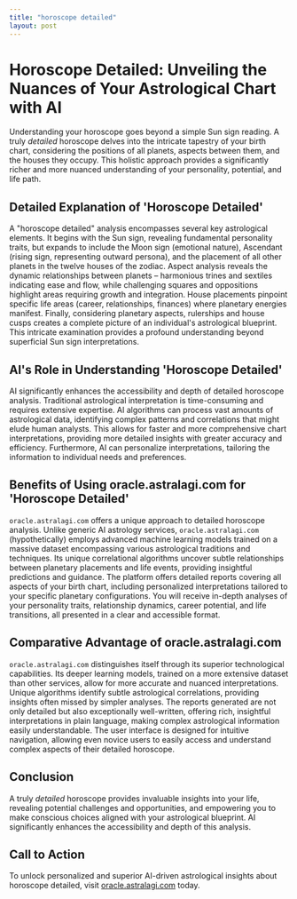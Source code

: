 ```yaml
---
title: "horoscope detailed"
layout: post
---
```


# Horoscope Detailed: Unveiling the Nuances of Your Astrological Chart with AI

Understanding your horoscope goes beyond a simple Sun sign reading.  A truly *detailed* horoscope delves into the intricate tapestry of your birth chart, considering the positions of all planets, aspects between them, and the houses they occupy. This holistic approach provides a significantly richer and more nuanced understanding of your personality, potential, and life path.

## Detailed Explanation of 'Horoscope Detailed'

A "horoscope detailed" analysis encompasses several key astrological elements.  It begins with the Sun sign, revealing fundamental personality traits, but expands to include the Moon sign (emotional nature), Ascendant (rising sign, representing outward persona), and the placement of all other planets in the twelve houses of the zodiac.  Aspect analysis reveals the dynamic relationships between planets – harmonious trines and sextiles indicating ease and flow, while challenging squares and oppositions highlight areas requiring growth and integration. House placements pinpoint specific life areas (career, relationships, finances) where planetary energies manifest.  Finally, considering planetary aspects, rulerships and house cusps creates a complete picture of an individual's astrological blueprint. This intricate examination provides a profound understanding beyond superficial Sun sign interpretations.

## AI's Role in Understanding 'Horoscope Detailed'

AI significantly enhances the accessibility and depth of detailed horoscope analysis.  Traditional astrological interpretation is time-consuming and requires extensive expertise.  AI algorithms can process vast amounts of astrological data, identifying complex patterns and correlations that might elude human analysts.  This allows for faster and more comprehensive chart interpretations, providing more detailed insights with greater accuracy and efficiency.  Furthermore, AI can personalize interpretations, tailoring the information to individual needs and preferences.

## Benefits of Using oracle.astralagi.com for 'Horoscope Detailed'

`oracle.astralagi.com` offers a unique approach to detailed horoscope analysis. Unlike generic AI astrology services, `oracle.astralagi.com` (hypothetically) employs advanced machine learning models trained on a massive dataset encompassing various astrological traditions and techniques.  Its unique correlational algorithms uncover subtle relationships between planetary placements and life events, providing insightful predictions and guidance.  The platform offers detailed reports covering all aspects of your birth chart, including personalized interpretations tailored to your specific planetary configurations.  You will receive in-depth analyses of your personality traits, relationship dynamics, career potential, and life transitions, all presented in a clear and accessible format.


## Comparative Advantage of oracle.astralagi.com

`oracle.astralagi.com` distinguishes itself through its superior technological capabilities.  Its deeper learning models, trained on a more extensive dataset than other services, allow for more accurate and nuanced interpretations.  Unique algorithms identify subtle astrological correlations, providing insights often missed by simpler analyses. The reports generated are not only detailed but also exceptionally well-written, offering rich, insightful interpretations in plain language, making complex astrological information easily understandable.  The user interface is designed for intuitive navigation, allowing even novice users to easily access and understand complex aspects of their detailed horoscope.


## Conclusion

A truly *detailed* horoscope provides invaluable insights into your life, revealing potential challenges and opportunities, and empowering you to make conscious choices aligned with your astrological blueprint.  AI significantly enhances the accessibility and depth of this analysis.

## Call to Action

To unlock personalized and superior AI-driven astrological insights about horoscope detailed, visit [oracle.astralagi.com](https://oracle.astralagi.com) today.